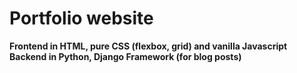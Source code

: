 # Portfolio website
__Frontend in HTML, pure CSS (flexbox, grid) and vanilla Javascript__  
__Backend in Python, Django Framework (for blog posts)__

